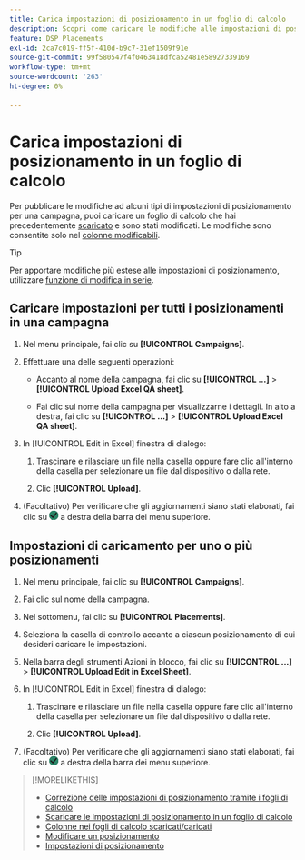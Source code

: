 ```yaml
---
title: Carica impostazioni di posizionamento in un foglio di calcolo
description: Scopri come caricare le modifiche alle impostazioni di posizionamento chiave per una campagna utilizzando i fogli di calcolo.
feature: DSP Placements
exl-id: 2ca7c019-ff5f-410d-b9c7-31ef1509f91e
source-git-commit: 99f580547f4f0463418dfca52481e58927339169
workflow-type: tm+mt
source-wordcount: '263'
ht-degree: 0%

---
```


# Carica impostazioni di posizionamento in un foglio di calcolo

Per pubblicare le modifiche ad alcuni tipi di impostazioni di posizionamento per una campagna, puoi caricare un foglio di calcolo che hai precedentemente [scaricato](qa-sheet-download.md) e sono stati modificati. Le modifiche sono consentite solo nel [colonne modificabili](qa-sheet-columns.md).

>[!TIP]
>
>Per apportare modifiche più estese alle impostazioni di posizionamento, utilizzare [funzione di modifica in serie](/help/dsp/campaign-management/placements/placement-edit.md).

## Caricare impostazioni per tutti i posizionamenti in una campagna

1. Nel menu principale, fai clic su **[!UICONTROL Campaigns]**.

1. Effettuare una delle seguenti operazioni:

   * Accanto al nome della campagna, fai clic su **[!UICONTROL ...]** > **[!UICONTROL Upload Excel QA sheet]**.

   * Fai clic sul nome della campagna per visualizzarne i dettagli. In alto a destra, fai clic su **[!UICONTROL ...]** > **[!UICONTROL Upload Excel QA sheet]**.

1. In [!UICONTROL Edit in Excel] finestra di dialogo:

   1. Trascinare e rilasciare un file nella casella oppure fare clic all&#39;interno della casella per selezionare un file dal dispositivo o dalla rete.

   1. Clic **[!UICONTROL Upload]**.

1. (Facoltativo) Per verificare che gli aggiornamenti siano stati elaborati, fai clic su ![Processi](/help/dsp/assets/downloads.png) a destra della barra dei menu superiore.

## Impostazioni di caricamento per uno o più posizionamenti

1. Nel menu principale, fai clic su **[!UICONTROL Campaigns]**.

1. Fai clic sul nome della campagna.

1. Nel sottomenu, fai clic su **[!UICONTROL Placements]**.

1. Seleziona la casella di controllo accanto a ciascun posizionamento di cui desideri caricare le impostazioni.

1. Nella barra degli strumenti Azioni in blocco, fai clic su **[!UICONTROL ...]** > **[!UICONTROL Upload Edit in Excel Sheet]**.

1. In [!UICONTROL Edit in Excel] finestra di dialogo:

   1. Trascinare e rilasciare un file nella casella oppure fare clic all&#39;interno della casella per selezionare un file dal dispositivo o dalla rete.

   1. Clic **[!UICONTROL Upload]**.

1. (Facoltativo) Per verificare che gli aggiornamenti siano stati elaborati, fai clic su ![Processi](/help/dsp/assets/downloads.png) a destra della barra dei menu superiore.

>[!MORELIKETHIS]
>
>* [Correzione delle impostazioni di posizionamento tramite i fogli di calcolo](qa-about.md)
>* [Scaricare le impostazioni di posizionamento in un foglio di calcolo](qa-sheet-download.md)
>* [Colonne nei fogli di calcolo scaricati/caricati](qa-sheet-columns.md)
>* [Modificare un posizionamento](/help/dsp/campaign-management/placements/placement-edit.md)
>* [Impostazioni di posizionamento](/help/dsp/campaign-management/placements/placement-settings.md)
